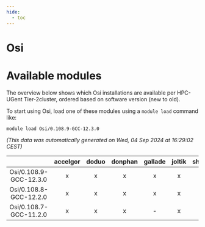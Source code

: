 ```yaml
---
hide:
  - toc
---
```


Osi
===

# Available modules


The overview below shows which Osi installations are available per HPC-UGent Tier-2cluster, ordered based on software version (new to old).

To start using Osi, load one of these modules using a `module load` command like:

```shell
module load Osi/0.108.9-GCC-12.3.0
```

*(This data was automatically generated on Wed, 04 Sep 2024 at 16:29:02 CEST)*  

| |accelgor|doduo|donphan|gallade|joltik|shinx|skitty|
| :---: | :---: | :---: | :---: | :---: | :---: | :---: | :---: |
|Osi/0.108.9-GCC-12.3.0|x|x|x|x|x|x|x|
|Osi/0.108.8-GCC-12.2.0|x|x|x|x|x|-|x|
|Osi/0.108.7-GCC-11.2.0|x|x|x|-|x|-|x|
